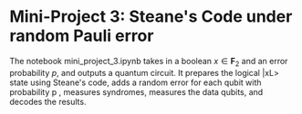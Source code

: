 # Mini-Project 3: Steane's Code under random Pauli error

The notebook mini_project_3.ipynb takes in a boolean  $x\in \mathbf{F}_2$  and an error probability  $p$, and outputs a quantum circuit. It prepares the logical  |xL>  state using Steane's code, adds a random error for each qubit with probability  p , measures syndromes, measures the data qubits, and decodes the results.

